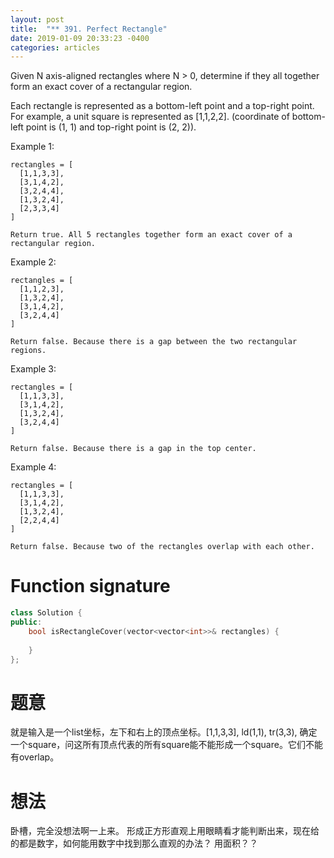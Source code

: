 ```yaml
---
layout: post
title:  "** 391. Perfect Rectangle"
date: 2019-01-09 20:33:23 -0400
categories: articles
---
```

Given N axis-aligned rectangles where N > 0, determine if they all together form an exact cover of a rectangular region.

Each rectangle is represented as a bottom-left point and a top-right point. For example, a unit square is represented as [1,1,2,2]. (coordinate of bottom-left point is (1, 1) and top-right point is (2, 2)).


Example 1:
```
rectangles = [
  [1,1,3,3],
  [3,1,4,2],
  [3,2,4,4],
  [1,3,2,4],
  [2,3,3,4]
]

Return true. All 5 rectangles together form an exact cover of a rectangular region.
```
Example 2:
```
rectangles = [
  [1,1,2,3],
  [1,3,2,4],
  [3,1,4,2],
  [3,2,4,4]
]

Return false. Because there is a gap between the two rectangular regions.
```
Example 3:
```
rectangles = [
  [1,1,3,3],
  [3,1,4,2],
  [1,3,2,4],
  [3,2,4,4]
]

Return false. Because there is a gap in the top center.
```
Example 4:
```
rectangles = [
  [1,1,3,3],
  [3,1,4,2],
  [1,3,2,4],
  [2,2,4,4]
]

Return false. Because two of the rectangles overlap with each other.
```
# Function signature
```c++
class Solution {
public:
    bool isRectangleCover(vector<vector<int>>& rectangles) {
        
    }
};
```
# 题意
就是输入是一个list坐标，左下和右上的顶点坐标。[1,1,3,3], ld(1,1), tr(3,3), 确定一个square，问这所有顶点代表的所有square能不能形成一个square。它们不能有overlap。
# 想法
卧槽，完全没想法啊一上来。
形成正方形直观上用眼睛看才能判断出来，现在给的都是数字，如何能用数字中找到那么直观的办法？
用面积？？

